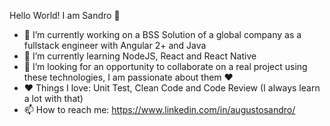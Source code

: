 Hello World! I am Sandro 👋

- 🔭 I’m currently working on a BSS Solution of a global company as a fullstack engineer with Angular 2+ and Java 
- 🌱 I’m currently learning NodeJS, React and React Native
- 👯 I’m looking for an opportunity to collaborate on a real project using these technologies, I am passionate about them :heart:
- :heart: Things I love: Unit Test, Clean Code and Code Review (I always learn a lot with that)
- 📫 How to reach me: https://www.linkedin.com/in/augustosandro/
